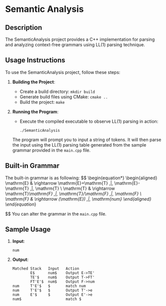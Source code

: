 # Semantic Analysis

## Description

The SemanticAnalysis project provides a C++ implementation for parsing and analyzing context-free grammars using LL(1) parsing technique.

## Usage Instructions

To use the SemanticAnalysis project, follow these steps:

1. **Building the Project**:
   - Create a build directory: `mkdir build`
   - Generate build files using CMake: `cmake ..`
   - Build the project: `make`

2. **Running the Program**:
   - Execute the compiled executable to observe LL(1) parsing in action:
     ```
     ./SemanticAnalysis
     ```

   The program will prompt you to input a string of tokens. It will then parse the input using the LL(1) parsing table generated from the sample grammar provided in the `main.cpp` file.

## Built-in Grammar

The built-in grammar is as following:
$$
\begin{equation*}
\begin{aligned}
\mathrm{E} & \rightarrow \mathrm{E}+\mathrm{T} \,|\, \mathrm{E}-\mathrm{T} \,|\, \mathrm{T} \\
\mathrm{T} & \rightarrow \mathrm{T}*\mathrm{F} \,|\, \mathrm{T}/\mathrm{F} \,|\, \mathrm{F} \\
\mathrm{F} & \rightarrow (\mathrm{E}) \,|\, \mathrm{num}
\end{aligned}
\end{equation*}
$$
 You can alter the grammar in the `main.cpp` file.

## Sample Usage

1. **Input**:
   
   ```
   num
   ```
   
2. **Output**:
   ```
   Matched Stack   Input   Action
           E$      num$    Output E->TE'
           TE'$    num$    Output T->FT'
           FT'E'$  num$    Output F->num
   num     T'E'$   $       match num
   num     T'E'$   $       Output T'->e
   num     E'$     $       Output E'->e
   num$                    match $
   ```